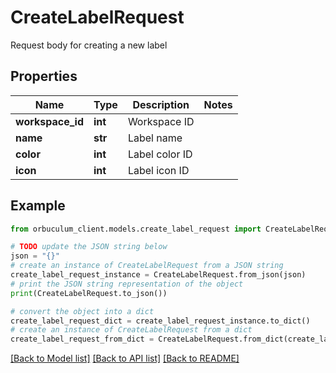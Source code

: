 # CreateLabelRequest

Request body for creating a new label

## Properties

Name | Type | Description | Notes
------------ | ------------- | ------------- | -------------
**workspace_id** | **int** | Workspace ID | 
**name** | **str** | Label name | 
**color** | **int** | Label color ID | 
**icon** | **int** | Label icon ID | 

## Example

```python
from orbuculum_client.models.create_label_request import CreateLabelRequest

# TODO update the JSON string below
json = "{}"
# create an instance of CreateLabelRequest from a JSON string
create_label_request_instance = CreateLabelRequest.from_json(json)
# print the JSON string representation of the object
print(CreateLabelRequest.to_json())

# convert the object into a dict
create_label_request_dict = create_label_request_instance.to_dict()
# create an instance of CreateLabelRequest from a dict
create_label_request_from_dict = CreateLabelRequest.from_dict(create_label_request_dict)
```
[[Back to Model list]](../README.md#documentation-for-models) [[Back to API list]](../README.md#documentation-for-api-endpoints) [[Back to README]](../README.md)


